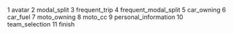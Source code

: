 1 avatar
2 modal_split
3 frequent_trip
4 frequent_modal_split
5 car_owning
6 car_fuel
7 moto_owning
8 moto_cc
9 personal_information
10 team_selection
11 finish

